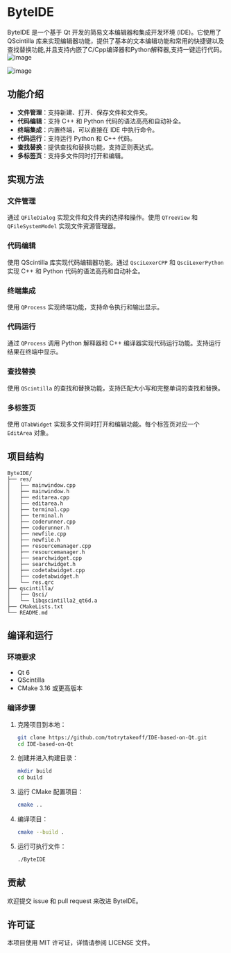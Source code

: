 # ByteIDE

ByteIDE 是一个基于 Qt 开发的简易文本编辑器和集成开发环境 (IDE)。它使用了 QScintilla 库来实现编辑器功能，提供了基本的文本编辑功能和常用的快捷键以及查找替换功能,并且支持内嵌了C/Cpp编译器和Python解释器,支持一键运行代码。
![image](https://github.com/user-attachments/assets/1f802188-bfb0-4df5-b38f-eaa8255c7d7e)

![image](https://github.com/user-attachments/assets/e0cf7544-4010-45c0-9541-28f6de206134)


## 功能介绍

- **文件管理**：支持新建、打开、保存文件和文件夹。
- **代码编辑**：支持 C++ 和 Python 代码的语法高亮和自动补全。
- **终端集成**：内置终端，可以直接在 IDE 中执行命令。
- **代码运行**：支持运行 Python 和 C++ 代码。
- **查找替换**：提供查找和替换功能，支持正则表达式。
- **多标签页**：支持多文件同时打开和编辑。

## 实现方法

### 文件管理

通过 `QFileDialog` 实现文件和文件夹的选择和操作。使用 `QTreeView` 和 `QFileSystemModel` 实现文件资源管理器。

### 代码编辑

使用 QScintilla 库实现代码编辑器功能。通过 `QsciLexerCPP` 和 `QsciLexerPython` 实现 C++ 和 Python 代码的语法高亮和自动补全。

### 终端集成

使用 `QProcess` 实现终端功能，支持命令执行和输出显示。

### 代码运行

通过 `QProcess` 调用 Python 解释器和 C++ 编译器实现代码运行功能。支持运行结果在终端中显示。

### 查找替换

使用 `QScintilla` 的查找和替换功能，支持匹配大小写和完整单词的查找和替换。

### 多标签页

使用 `QTabWidget` 实现多文件同时打开和编辑功能。每个标签页对应一个 `EditArea` 对象。

## 项目结构

```
ByteIDE/
├── res/
│   ├── mainwindow.cpp
│   ├── mainwindow.h
│   ├── editarea.cpp
│   ├── editarea.h
│   ├── terminal.cpp
│   ├── terminal.h
│   ├── coderunner.cpp
│   ├── coderunner.h
│   ├── newfile.cpp
│   ├── newfile.h
│   ├── resourcemanager.cpp
│   ├── resourcemanager.h
│   ├── searchwidget.cpp
│   ├── searchwidget.h
│   ├── codetabwidget.cpp
│   ├── codetabwidget.h
│   └── res.qrc
├── qscintilla/
│   ├── Qsci/
│   └── libqscintilla2_qt6d.a
├── CMakeLists.txt
└── README.md
```

## 编译和运行

### 环境要求

- Qt 6
- QScintilla
- CMake 3.16 或更高版本

### 编译步骤

1. 克隆项目到本地：
   ```sh
   git clone https://github.com/totrytakeoff/IDE-based-on-Qt.git
   cd IDE-based-on-Qt
   ```

2. 创建并进入构建目录：
   ```sh
   mkdir build
   cd build
   ```

3. 运行 CMake 配置项目：
   ```sh
   cmake ..
   ```

4. 编译项目：
   ```sh
   cmake --build .
   ```

5. 运行可执行文件：
   ```sh
   ./ByteIDE
   ```

## 贡献

欢迎提交 issue 和 pull request 来改进 ByteIDE。

## 许可证

本项目使用 MIT 许可证，详情请参阅 LICENSE 文件。

